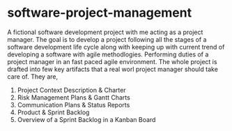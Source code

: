 # software-project-management

A fictional software development project with me acting as a project manager. The goal is to develop a project following all the stages of a software development life cycle along with keeping up with current trend of developing a software with agile methodlogies. Performing duties of a project manager in an fast paced agile environment. The whole project is drafted into few key artifacts that a real worl project manager should take care of. They are,

1. Project Context Description & Charter
2. Risk Management Plans & Gantt Charts
3. Communication Plans & Status Reports
4. Product & Sprint Backlog
5. Overview of a Sprint Backlog in a Kanban Board
